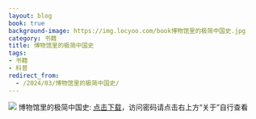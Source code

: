 ```yaml
---
layout: blog
book: true
background-image: https://img.locyoo.com/book博物馆里的极简中国史.jpg
category: 书籍
title: 博物馆里的极简中国史
tags:
- 书籍
- 科普
redirect_from:
  - /2024/03/博物馆里的极简中国史/
---
```

![](https://img.locyoo.com/book博物馆里的极简中国史.jpg)
博物馆里的极简中国史: <a name = "ref1" href="https://url18.ctfile.com/f/50983618-1350064517-504e36?p=3619">点击下载</a>，访问密码请点击右上方“关于”自行查看